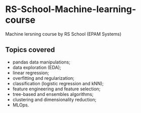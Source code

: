 # RS-School-Machine-learning-course
Machine lersning course by RS School (EPAM Systems)

## Topics covered
* pandas data manipulations;
* data exploration (EDA);
* linear regression;
* overfitting and regularization;
* classification (logistic regression and kNN);
* feature engineering and feature selection;
* tree-based and ensembles algorithms;
* clustering and dimensionality reduction;
* MLOps.
